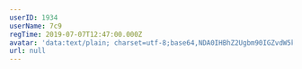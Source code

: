 ```yaml
---
userID: 1934
userName: 7c9
regTime: 2019-07-07T12:47:00.000Z
avatar: 'data:text/plain; charset=utf-8;base64,NDA0IHBhZ2Ugbm90IGZvdW5kCg=='
url: null
---
```



